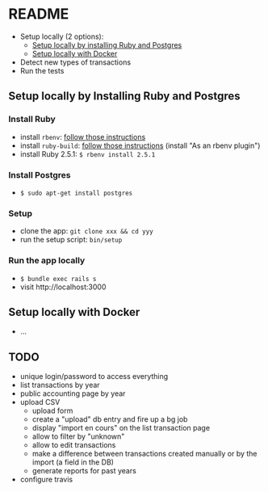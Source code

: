 # README

- Setup locally (2 options):
  - [Setup locally by installing Ruby and Postgres](#setup-locally-by-installing-ruby-and-postgres)
  - [Setup locally with Docker](#setup-locally-with-docker)
- Detect new types of transactions
- Run the tests

## Setup locally by Installing Ruby and Postgres

### Install Ruby

- install `rbenv`: [follow those instructions](https://github.com/rbenv/rbenv#basic-github-checkout)
- install `ruby-build`: [follow those instructions](https://github.com/rbenv/ruby-build#installation) (install "As an rbenv plugin")
- install Ruby 2.5.1: `$ rbenv install 2.5.1`

### Install Postgres

- `$ sudo apt-get install postgres`

### Setup

- clone the app: `git clone xxx && cd yyy` 
- run the setup script: `bin/setup`

### Run the app locally

- `$ bundle exec rails s`
- visit http://localhost:3000

## Setup locally with Docker

- ...

## TODO

- unique login/password to access everything
- list transactions by year
- public accounting page by year
- upload CSV
  - upload form
  - create a "upload" db entry and fire up a bg job
  - display "import en cours" on the list transaction page
  - allow to filter by "unknown"
  - allow to edit transactions
  - make a difference between transactions created manually or by the import (a field in the DB)
  - generate reports for past years
- configure travis

